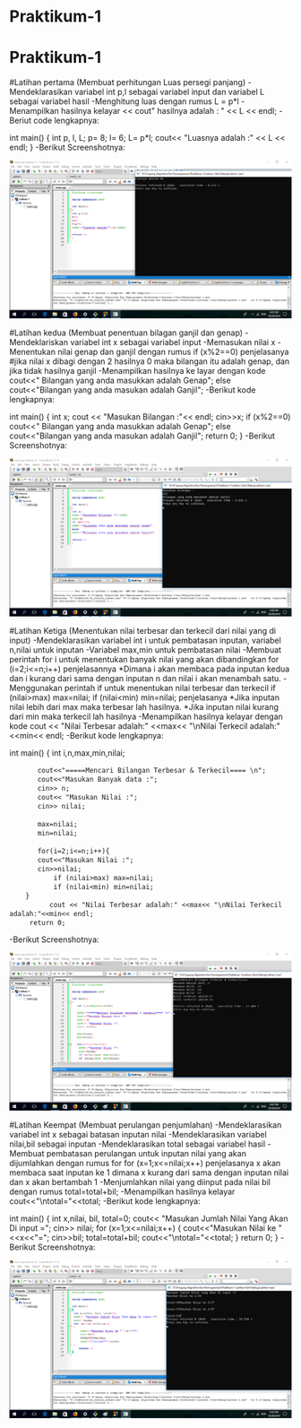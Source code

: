# Praktikum-1


# Praktikum-1


#Latihan pertama (Membuat perhitungan Luas persegi panjang)
-Mendeklarasikan variabel int p,l sebagai variabel input dan variabel L sebagai variabel hasil
-Menghitung luas dengan rumus L = p*l
-Menampilkan hasilnya kelayar << cout" hasilnya adalah : " << L << endl;
-Beriut code lengkapnya:

int main()
	{
    	   int p, l, L;
           p= 8;
           l= 6;
           L= p*l;
           cout<< "Luasnya adalah :" << L << endl;
	}
-Berikut Screenshotnya:

![img](https://github.com/zaenalmusthofa86/Praktikum-1/blob/master/Latihan1.png)

#Latihan kedua (Membuat penentuan bilagan ganjil dan genap)
-Mendeklariskan variabel int x sebagai variabel input
-Memasukan nilai x
-Menentukan nilai genap dan ganjil dengan rumus if (x%2==0)
	penjelasanya #jika nilai x dibagi dengan 2 hasilnya 0 maka bilangan itu adalah genap, dan jika tidak hasilnya ganjil
-Menampilkan hasilnya ke layar dengan kode
	cout<<" Bilangan yang anda masukkan adalah Genap";
	 else
	 cout<<"Bilangan yang anda masukan adalah Ganjil";
-Berikut kode lengkapnya:

int main()
	{
  	  int x;
  	  cout << "Masukan Bilangan :"<< endl;
 	  cin>>x;
    	  if (x%2==0)
   	  cout<<" Bilangan yang anda masukkan adalah Genap";
          else
    	  cout<<"Bilangan yang anda masukan adalah Ganjil";
    	  return 0;
	}
-Berikut Screenshotnya:

![img](https://github.com/zaenalmusthofa86/Praktikum-1/blob/master/Latihan2.png)

#Latihan Ketiga (Menentukan nilai terbesar dan terkecil dari nilai yang di input)
-Mendeklarasikan variabel int i untuk pembatasan inputan, variabel n,nilai untuk inputan
-Variabel max,min untuk pembatasan nilai
-Membuat perintah for i untuk menentukan banyak nilai yang akan dibandingkan
 for (i=2;i<=n;i++)
	penjelasannya 
*Dimana i akan membaca pada inputan kedua dan i kurang dari sama dengan inputan n dan nilai i akan menambah satu.
-Menggunakan perintah if untuk menentukan nilai terbesar dan terkecil
 if (nilai>max) max=nilai;
 if (nilai<min) min=nilai;
	penjelasanya
*Jika inputan nilai lebih dari max maka terbesar lah hasilnya.
*Jika inputan nilai kurang dari min maka terkecil lah hasilnya
-Menampilkan hasilnya kelayar dengan kode
	cout << "Nilai Terbesar adalah:" <<max<< "\nNilai Terkecil adalah:"<<min<< endl;
-Berikut kode lengkapnya:

int main()
		{
   		   int i,n,max,min,nilai;

   		   cout<<"=====Mencari Bilangan Terbesar & Terkecil==== \n";
   		   cout<<"Masukan Banyak data :";
   		   cin>> n;
  		   cout<< "Masukan Nilai :";
  		   cin>> nilai;

  		   max=nilai;
   		   min=nilai;

   		   for(i=2;i<=n;i++){
   		   cout<<"Masukan Nilai :";
   		   cin>>nilai;
    		   if (nilai>max) max=nilai;
    		   if (nilai<min) min=nilai;
   		}
    		  cout << "Nilai Terbesar adalah:" <<max<< "\nNilai Terkecil adalah:"<<min<< endl;
   		 return 0;
-Berikut Screenshotnya:

![img](https://github.com/zaenalmusthofa86/Praktikum-1/blob/master/Latihan3.png)
 
#Latihan Keempat (Membuat perulangan penjumlahan)
-Mendeklarasikan variabel int x sebagai batasan inputan nilai
-Mendeklarasikan variabel nilai,bil sebagai inputan
-Mendeklarasikan total sebagai variabel hasil
-Membuat pembatasan perulangan untuk inputan nilai yang akan dijumlahkan dengan rumus for
	for (x=1;x<=nilai;x++)
penjelasanya
	x akan membaca saat inputan ke 1 dimana x kurang dari sama dengan inputan nilai dan x akan bertambah 1
-Menjumlahkan nilai yang diinput pada nilai bil dengan rumus
	total=total+bil;
-Menampilkan hasilnya kelayar cout<<"\ntotal="<<total;
-Berikut kode lengkapnya:

int main()
		{
 		   int x,nilai, bil, total=0;
                   cout<< "Masukan Jumlah Nilai Yang Akan Di input =";
		   cin>> nilai;
 		   for (x=1;x<=nilai;x++)
 			{
     			  cout<<"Masukan Nilai ke " <<x<<"=";
     			  cin>>bil;
     			  total=total+bil;
    			  cout<<"\ntotal="<<total;
 			}
   		   return 0;
		}
-Berikut Screenshotnya:

![img](https://github.com/zaenalmusthofa86/Praktikum-1/blob/master/Latihan4.png)


